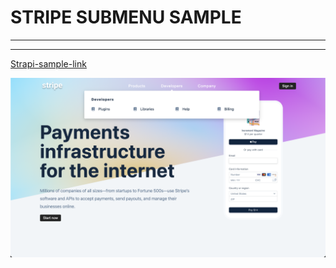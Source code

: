 # STRIPE SUBMENU SAMPLE

---

---

[Strapi-sample-link](https://stripe-submenu-sample.vercel.app/)

![alt text](img/strapi.png)
